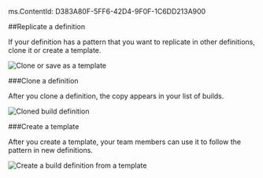 ms.ContentId: D383A80F-5FF6-42D4-9F0F-1C6DD213A900

##Replicate a definition

If your definition has a pattern that you want to replicate in other definitions, clone it or create a template.

![Clone or save as a template](/library/vs/alm/build/_shared/_img/build-definition-clone-or-template-options.png)

###Clone a definition

After you clone a definition, the copy appears in your list of builds.

![Cloned build definition](/library/vs/alm/build/_shared/_img/BldDefClone.png)

###Create a template

After you create a template, your team members can use it to follow the pattern in new definitions.

![Create a build definition from a template](/library/vs/alm/build/_shared/_img/BldDefSaveTemplate3.png)


